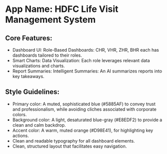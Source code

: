 # **App Name**: HDFC Life Visit Management System

## Core Features:

- Dashboard UI: Role-Based Dashboards: CHR, VHR, ZHR, BHR each has dashboards tailored to their roles.
- Smart Charts: Data Visualization: Each role leverages relevant data visualizations and charts.
- Report Summaries: Intelligent Summaries: An AI summarizes reports into key takeaways.

## Style Guidelines:

- Primary color: A muted, sophisticated blue (#5885AF) to convey trust and professionalism, while avoiding cliches associated with corporate colors.
- Background color: A light, desaturated blue-gray (#E8EDF2) to provide a clean and calm backdrop.
- Accent color: A warm, muted orange (#D98E41), for highlighting key actions.
- Clean and readable typography for all dashboard elements.
- Clean, structured layout that facilitates easy navigation.